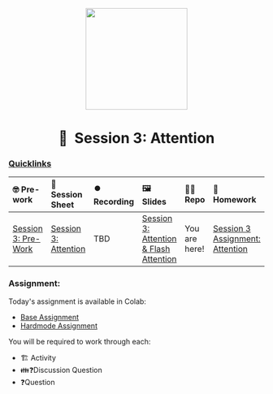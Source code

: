 <p align = "center" draggable=”false” ><img src="https://github.com/AI-Maker-Space/LLM-Dev-101/assets/37101144/d1343317-fa2f-41e1-8af1-1dbb18399719" 
     width="200px"
     height="auto"/>
</p>

<h1 align="center" id="heading">🧐  Session 3: Attention</h1>

### [Quicklinks](https://github.com/AI-Maker-Space/LLM-Engineering-Foundations-to-SLMs/tree/main/00_AIM_Quicklinks)

| 🤓 Pre-work | 📰 Session Sheet | ⏺️ Recording     | 🖼️ Slides        | 👨‍💻 Repo         | 📝 Homework      | 📁 Feedback       |
|:-----------------|:-----------------|:-----------------|:-----------------|:-----------------|:-----------------|:-----------------|
| [Session 3: Pre-Work](https://www.notion.so/Session-3-Attention-143cd547af3d80dba510e2c5f1577368?pvs=4#2dc3b43f036d48088a3984ce94e8e0ad) | [Session 3: Attention](https://www.notion.so/Session-3-Attention-Coming-Soon-143cd547af3d80dba510e2c5f1577368) | TBD | [Session 3: Attention & Flash Attention](https://www.canva.com/design/DAGXJDsxuyI/TcE_npmoqb-lVfWePfHOqA/edit?utm_content=DAGXJDsxuyI&utm_campaign=designshare&utm_medium=link2&utm_source=sharebutton) | You are here! | [Session 3 Assignment: Attention](https://forms.gle/7cgCErqaNEZWiN7JA) | [Feedback: LLME3 Cohort, Session 3](https://docs.google.com/forms/d/e/1FAIpQLSdUNzbZ50EXCkNrSkD6U0-pCYP9Uz3qcatBH9VYP-BE2mP9LQ/viewform) |

### Assignment:

Today's assignment is available in Colab:

- [Base Assignment](https://colab.research.google.com/drive/15N58WHScLs2XSe8fUGhh3cwG8qZs5ZfL?usp=sharing)
- [Hardmode Assignment](https://colab.research.google.com/drive/1IGt121B-t8GFUHgwV8w5G_1QRt5CepNY?usp=sharing)

You will be required to work through each: 

- 🏗️ Activity
- 👪❓Discussion Question
- ❓Question

